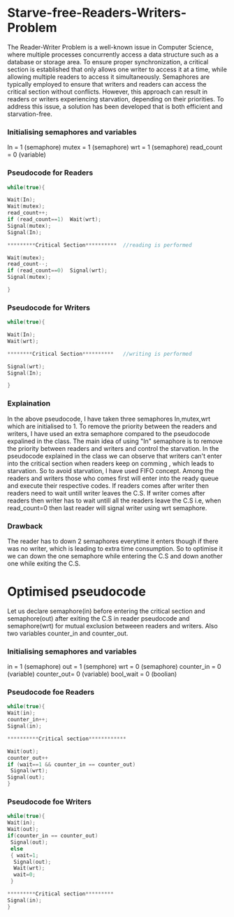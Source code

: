 # Starve-free-Readers-Writers-Problem
The Reader-Writer Problem is a well-known issue in Computer Science, where multiple processes concurrently access a data structure such as a database or storage area. To ensure proper synchronization, a critical section is established that only allows one writer to access it at a time, while allowing multiple readers to access it simultaneously. Semaphores are typically employed to ensure that writers and readers can access the critical section without conflicts. However, this approach can result in readers or writers experiencing starvation, depending on their priorities. To address this issue, a solution has been developed that is both efficient and starvation-free.

### Initialising semaphores and variables
In = 1 (semaphore)
mutex = 1 (semaphore)
wrt = 1 (semaphore)
read_count = 0 (variable)

### Pseudocode for Readers
```c++
while(true){

Wait(In);
Wait(mutex);
read_count++;
if (read_count==1)  Wait(wrt);
Signal(mutex);
Signal(In);

*********Critical Section**********  //reading is performed

Wait(mutex);
read_count--;
if (read_count==0)  Signal(wrt);
Signal(mutex);

}
```
### Pseudocode for Writers
```c++
while(true){

Wait(In);
Wait(wrt);

********Critical Section**********   //writing is performed

Signal(wrt);
Signal(In);

}
```
### Explaination
In the above pseudocode, I have taken three semaphores In,mutex,wrt which are initialised to 1. To remove the priority between the readers and writers, I have used an
extra semaphore compared to the pseudocode expalined in the class. The main idea of using "In" semaphore is to remove the priority between readers and writers and 
control the starvation. In the pseudocode explained in the class we can observe that writers can't enter into the critical section when readers keep on comming , which
leads to starvation. So to avoid starvation, I have used FIFO concept. Among the readers and writers those who comes first will enter into the ready queue and execute
their respective codes. If readers comes after writer then readers need to wait untill writer leaves the C.S. If writer comes after readers then writer has to wait
untill all the readers leave the C.S i.e, when read_count=0 then last reader will signal writer using wrt semaphore.

### Drawback
The reader has to down 2 semaphores everytime it enters though if there was no writer, which is leading to extra time consumption. So to optimise it we can down the one semaphore while entering the C.S and down another one while exiting the C.S. 

# Optimised pseudocode
Let us declare semaphore(in) before entering the critical section and semaphore(out) after exiting the C.S in reader pseudocode and semaphore(wrt) for mutual exclusion betweeen readers and writers. Also two variables counter_in and counter_out. 

### Initialising semaphores and variables
in  = 1        (semaphore)
out = 1        (semphore)
wrt = 0        (semaphore)
counter_in = 0 (variable)
counter_out= 0 (variable)
bool_wait  = 0 (boolian)

### Pseudocode foe Readers
```c++
while(true){
Wait(in);
counter_in++;
Signal(in);

**********Critical section************

Wait(out);
counter_out++
if (wait==1 && counter_in == counter_out)
 Signal(wrt);
Signal(out);
}
```
### Pseudocode foe Writers
```c++
while(true){
Wait(in);
Wait(out);
if(counter_in == counter_out)
 Signal(out);
 else
 { wait=1;
  Signal(out);
  Wait(wrt);
  wait=0;
 }

*********Critical section*********
Signal(in);
}
```











